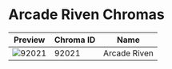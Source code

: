 # Arcade Riven Chromas

| Preview | Chroma ID | Name |
|---------|-----------|------|
| ![92021](https://raw.communitydragon.org/latest/plugins/rcp-be-lol-game-data/global/default/v1/champion-chroma-images/92/92021.png) | 92021 | Arcade Riven |